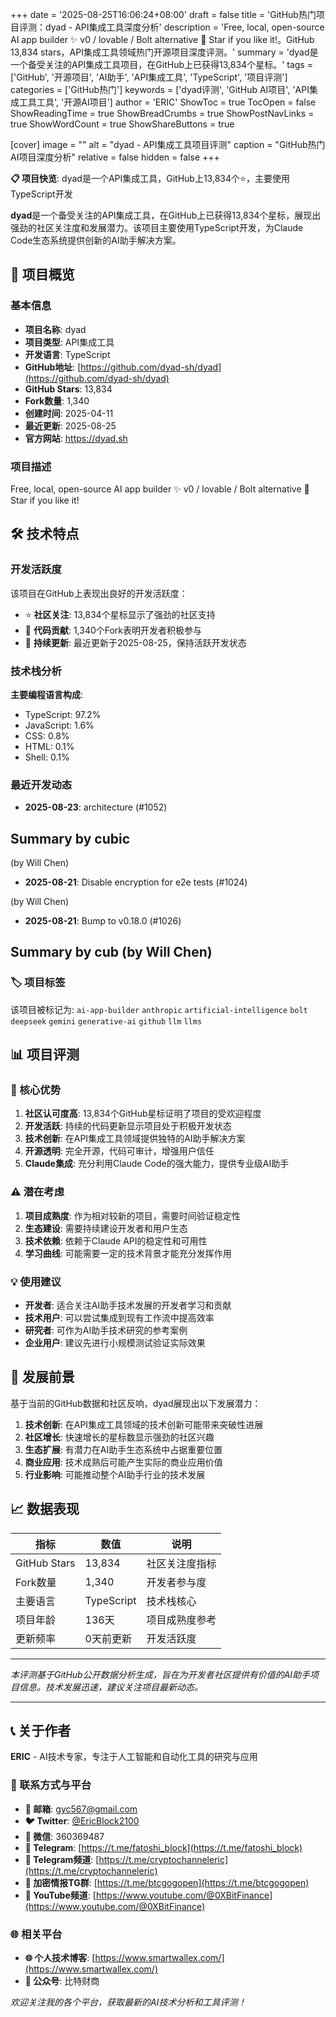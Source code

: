 +++
date = '2025-08-25T16:06:24+08:00'
draft = false
title = 'GitHub热门项目评测：dyad - API集成工具深度分析'
description = 'Free, local, open-source AI app builder ✨ v0 / lovable / Bolt alternative 🌟 Star if you like it!。GitHub 13,834 stars，API集成工具领域热门开源项目深度评测。'
summary = 'dyad是一个备受关注的API集成工具项目，在GitHub上已获得13,834个星标。'
tags = ['GitHub', '开源项目', 'AI助手', 'API集成工具', 'TypeScript', '项目评测']
categories = ['GitHub热门']
keywords = ['dyad评测', 'GitHub AI项目', 'API集成工具工具', '开源AI项目']
author = 'ERIC'
ShowToc = true
TocOpen = false
ShowReadingTime = true
ShowBreadCrumbs = true
ShowPostNavLinks = true
ShowWordCount = true
ShowShareButtons = true

[cover]
image = ""
alt = "dyad - API集成工具项目评测"
caption = "GitHub热门AI项目深度分析"
relative = false
hidden = false
+++

**📋 项目快览**: dyad是一个API集成工具，GitHub上13,834个⭐，主要使用TypeScript开发

**dyad**是一个备受关注的API集成工具，在GitHub上已获得13,834个星标，展现出强劲的社区关注度和发展潜力。该项目主要使用TypeScript开发，为Claude Code生态系统提供创新的AI助手解决方案。

## 🎯 项目概览

### 基本信息
- **项目名称**: dyad
- **项目类型**: API集成工具
- **开发语言**: TypeScript
- **GitHub地址**: [https://github.com/dyad-sh/dyad](https://github.com/dyad-sh/dyad)
- **GitHub Stars**: 13,834
- **Fork数量**: 1,340
- **创建时间**: 2025-04-11
- **最近更新**: 2025-08-25
- **官方网站**: https://dyad.sh

### 项目描述
Free, local, open-source AI app builder ✨ v0 / lovable / Bolt alternative 🌟 Star if you like it!

## 🛠️ 技术特点

### 开发活跃度
该项目在GitHub上表现出良好的开发活跃度：
- ⭐ **社区关注**: 13,834个星标显示了强劲的社区支持
- 🔄 **代码贡献**: 1,340个Fork表明开发者积极参与
- 📅 **持续更新**: 最近更新于2025-08-25，保持活跃开发状态

### 技术栈分析

**主要编程语言构成**:
- TypeScript: 97.2%
- JavaScript: 1.6%
- CSS: 0.8%
- HTML: 0.1%
- Shell: 0.1%


### 最近开发动态
- **2025-08-23**: architecture (#1052)

<!-- This is an auto-generated description by cubic. -->

## Summary by cubic
 (by Will Chen)
- **2025-08-21**: Disable encryption for e2e tests (#1024)

<!-- This is an auto-generated description by cubic. -->

 (by Will Chen)
- **2025-08-21**: Bump to v0.18.0 (#1026)

<!-- This is an auto-generated description by cubic. -->

## Summary by cub (by Will Chen)


### 🏷️ 项目标签
该项目被标记为: `ai-app-builder` `anthropic` `artificial-intelligence` `bolt` `deepseek` `gemini` `generative-ai` `github` `llm` `llms`


## 📊 项目评测

### 🎯 核心优势
1. **社区认可度高**: 13,834个GitHub星标证明了项目的受欢迎程度
2. **开发活跃**: 持续的代码更新显示项目处于积极开发状态
3. **技术创新**: 在API集成工具领域提供独特的AI助手解决方案
4. **开源透明**: 完全开源，代码可审计，增强用户信任
5. **Claude集成**: 充分利用Claude Code的强大能力，提供专业级AI助手

### ⚠️ 潜在考虑
1. **项目成熟度**: 作为相对较新的项目，需要时间验证稳定性
2. **生态建设**: 需要持续建设开发者和用户生态
3. **技术依赖**: 依赖于Claude API的稳定性和可用性
4. **学习曲线**: 可能需要一定的技术背景才能充分发挥作用

### 💡 使用建议
- **开发者**: 适合关注AI助手技术发展的开发者学习和贡献
- **技术用户**: 可以尝试集成到现有工作流中提高效率
- **研究者**: 可作为AI助手技术研究的参考案例
- **企业用户**: 建议先进行小规模测试验证实际效果

## 🔮 发展前景

基于当前的GitHub数据和社区反响，dyad展现出以下发展潜力：

1. **技术创新**: 在API集成工具领域的技术创新可能带来突破性进展
2. **社区增长**: 快速增长的星标数显示强劲的社区兴趣
3. **生态扩展**: 有潜力在AI助手生态系统中占据重要位置
4. **商业应用**: 技术成熟后可能产生实际的商业应用价值
5. **行业影响**: 可能推动整个AI助手行业的技术发展

## 📈 数据表现

| 指标 | 数值 | 说明 |
|------|------|------|
| GitHub Stars | 13,834 | 社区关注度指标 |
| Fork数量 | 1,340 | 开发者参与度 |
| 主要语言 | TypeScript | 技术栈核心 |
| 项目年龄 | 136天 | 项目成熟度参考 |
| 更新频率 | 0天前更新 | 开发活跃度 |

---

*本评测基于GitHub公开数据分析生成，旨在为开发者社区提供有价值的AI助手项目信息。技术发展迅速，建议关注项目最新动态。*

---

## 📞 关于作者

**ERIC** - AI技术专家，专注于人工智能和自动化工具的研究与应用

### 🔗 联系方式与平台

- **📧 邮箱**: [gyc567@gmail.com](mailto:gyc567@gmail.com)
- **🐦 Twitter**: [@EricBlock2100](https://twitter.com/EricBlock2100)
- **💬 微信**: 360369487
- **📱 Telegram**: [https://t.me/fatoshi_block](https://t.me/fatoshi_block)
- **📢 Telegram频道**: [https://t.me/cryptochanneleric](https://t.me/cryptochanneleric)
- **👥 加密情报TG群**: [https://t.me/btcgogopen](https://t.me/btcgogopen)
- **🎥 YouTube频道**: [https://www.youtube.com/@0XBitFinance](https://www.youtube.com/@0XBitFinance)

### 🌐 相关平台

- **🌐 个人技术博客**: [https://www.smartwallex.com/](https://www.smartwallex.com/)
- **📖 公众号**: 比特财商

*欢迎关注我的各个平台，获取最新的AI技术分析和工具评测！*
